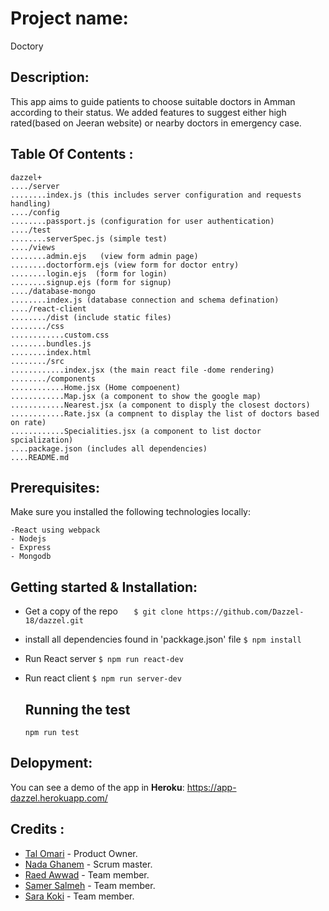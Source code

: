 # Project name:
 Doctory

## Description:
This app aims to guide patients to choose suitable doctors in Amman according to their status. We added features to suggest either high rated(based on Jeeran website) or nearby doctors in emergency case.

## Table Of Contents :
    dazzel+
    ..../server
    ........index.js (this includes server configuration and requests handling)
    ..../config
    ........passport.js (configuration for user authentication)
    ..../test
    ........serverSpec.js (simple test)
    ..../views
    ........admin.ejs   (view form admin page)
    ........doctorform.ejs (view form for doctor entry)
    ........login.ejs  (form for login)
    ........signup.ejs (form for signup)
    ..../database-mongo
    ........index.js (database connection and schema defination)
    ..../react-client
    ......../dist (include static files)
    ......../css 
    ............custom.css
    ........bundles.js
    ........index.html
    ......../src
    ............index.jsx (the main react file -dome rendering)
    ......../components
    ............Home.jsx (Home compoenent)
    ............Map.jsx (a component to show the google map)
    ............Nearest.jsx (a component to disply the closest doctors)
    ............Rate.jsx (a compnent to display the list of doctors based on rate)
    ............Specialities.jsx (a component to list doctor spcialization)
    ....package.json (includes all dependencies)
    ....README.md

## Prerequisites:
Make sure you installed the following technologies locally:

    -React using webpack
    - Nodejs
    - Express
    - Mongodb

## Getting started & Installation:

 - Get a copy of the repo 
`   $ git clone https://github.com/Dazzel-18/dazzel.git`

 -  install all dependencies found in 'packkage.json' file
 `$ npm install`
    
- Run  React server
  `$ npm run react-dev`
    
- Run react client
   `$ npm run server-dev`
   
  ## Running the test
   `npm run test`



    
    
## Delopyment:
You can see a demo of the app in **Heroku**: https://app-dazzel.herokuapp.com/



## Credits :
- [Tal Omari](https://github.com/Talomari) - Product Owner.
- [Nada Ghanem](https://github.com/nadaa) - Scrum master.
- [Raed Awwad](https://github.com/raedawwad95) - Team member.
- [Samer Salmeh](https://github.com/SamerSalmeh) - Team member.
- [Sara Koki](https://github.com/Sarakoki) - Team member.


